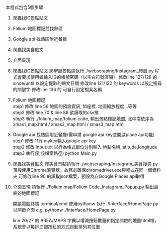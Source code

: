 本程式包含5個步驟
 1. 爬蟲找IG景點貼文
 2. Folium 地圖標記並找熱區
 3. Google api 找熱區附近餐廳
 4. 爬蟲找美食貼文
 5. 介面呈現

1. 爬蟲找IG景點貼文
爬聖誕景點請執行 ./webscraping/Instagram_爬蟲.py
	程式會要求使用者輸入IG的帳號密碼（以空白符號區隔）
	修改line 127/128 的 since/until 以設定提取的貼文日期
	修改line 121/122 的 keywords 以設定搜尋的關鍵字
	修改line 136 的 可自行設定檔案名稱

2. Folium 地圖標記  
	step1 修改 line 56 地圖的預設資訊, 如座標. 地圖縮放程度...等等  
	step2 修改 line 70 & line 88 欲讀取的csv檔  
	step3 執行 ./folium_map/folium code, 輸出景點標記地圖, 北中南依序為xmas1_map.html / xmas2_map.html / xmas3_map.html

3. Google api 找熱區附近餐廳(需申請 google api key並開啟place api功能)  
	step1 修改 11行 mykey輸入google api key  
	step2 修改 input.txt 以行為格式單位分別輸入 地點名稱,latitude,longitude  
	step3 執行(到該檔案路徑) python Main.py  

4. 爬蟲找美食貼文
爬美食景點請執行 ./webscraping/Instagram_美食搜尋.py
	預設使用Chrome瀏覽器，故務必確保chromedriver.exe與程式在同一個資料夾
	可修改line 90 的讀取json檔案，預設為自Google Places api取得

5. 介面呈現
	請執行 ./Folium map/Folium Code_Instagram_Popup.py 輸出最終的地圖標記
	
	開啟電腦終端 terminal/cmd 使用pythonw 執行 ./Interface/HomePage.py 以開啟介面
	e.g.
	pythonw ./Interface/HomePage.py
	
	line 20/27 的 AREA/MAPS 字典以增減按鈕數量和指定開啟的地圖html檔，系統會以每排三個按鈕的方式自動排列其位置
